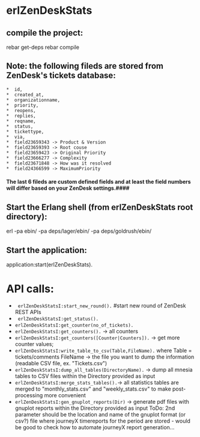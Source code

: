 # erlZenDeskStats


compile the project:
--------------------

rebar get-deps
rebar compile

## Note: the following fileds are stored from ZenDesk's tickets database: ##

    *  id,
    *  created_at,
    *  organizationname,
    *  priority,
    *  reopens,
    *  replies,
    *  reqname,
    *  status,
    *  tickettype,
    *  via,
    *  field23659343 -> Product & Version
    *  field23659393 -> Root couse
    *  field23659423 -> Original Priority
    *  field23666277 -> Complexity
    *  field23671848 -> How was it resolved
    *  field24366599 -> MaximumPriority


#### The last 6 fileds are custom defined fields and at least the field numbers will differ based on your ZenDesk settings.####

Start the Erlang shell (from erlZenDeskStats root directory):
-------------------------------------------------------------

erl -pa ebin/ -pa deps/lager/ebin/ -pa deps/goldrush/ebin/

## Start the application: ##
application:start(erlZenDeskStats).


API calls:
==========
* ` erlZenDeskStatsI:start_new_round().`    #start new round of ZenDesk
  REST APIs
* ` erlZenDeskStatsI:get_status().`
* ` erlZenDeskStatsI:get_counter(no_of_tickets). `
* ` erlZenDeskStatsI:get_counters(). ` -> all counters
* ` erlZenDeskStatsI:get_counters([Counter|Counters]). ` -> get more counter values;
* ` erlZenDeskStatsI:write_table_to_csv(Table,FileName). `
	where Table = tickets/comments
		  FileName -> the file you want to dump the information (readable CSV file, ex. "Tickets.csv")
* ` erlZenDeskStatsI:dump_all_tables(DirectoryName). ` -> dump all mnesia tables
to CSV files within the Directory provided as input
* ` erlZenDeskStatsI:merge_stats_tables(). `-> all statistics tables
are merged to "monthly_stats.csv" and "weekly_stats.csv" to make
post-processing more convenient
* ` erlZenDeskStatsI:gen_gnuplot_reports(Dir) ` -> generate pdf files
with gnuplot reports within the Directory provided as input
ToDo: 2nd parameter should be the location and name of the gnuplot
format (or csv?) file where journeyX timereports for the period are
stored - would be good to check how to automate journeyX report generation...
